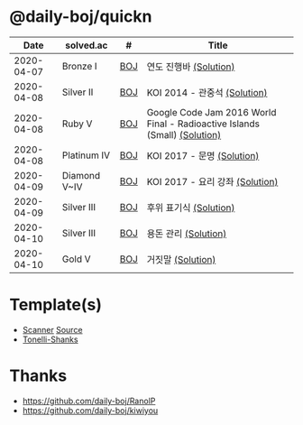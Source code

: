 # @daily-boj/quickn

| Date       | solved.ac   | #                | Title                                                         |
| ---------- | -------------- | ------------------------ | ------------------------------------------------------------ |
| 2020-04-07 | Bronze I       | [BOJ](http://boj.kr/1340) | 연도 진행바 [(Solution)](https://github.com/daily-boj/quickn/blob/master/P1340.rs) |
| 2020-04-08 | Silver II      | [BOJ](http://boj.kr/10166) | KOI 2014 - 관중석 [(Solution)](https://github.com/daily-boj/quickn/blob/master/P10166.rs) |
| 2020-04-08 | Ruby V         | [BOJ](http://boj.kr/14346) | Google Code Jam 2016 World Final - Radioactive Islands (Small) [(Solution)](https://github.com/daily-boj/quickn/blob/master/P14346.rs) |
| 2020-04-08 | Platinum IV    | [BOJ](http://boj.kr/14868) | KOI 2017 - 문명 [(Solution)](https://github.com/daily-boj/quickn/blob/master/P14868.rs) |
| 2020-04-09 | Diamond V~IV   | [BOJ](http://boj.kr/14869) | KOI 2017 - 요리 강좌 [(Solution)](https://github.com/daily-boj/quickn/blob/master/P14869.rs) |
| 2020-04-09 | Silver III     | [BOJ](http://boj.kr/1935) | 후위 표기식 [(Solution)](https://github.com/daily-boj/quickn/blob/master/P1935.rs) |
| 2020-04-10 | Silver III     | [BOJ](http://boj.kr/6236) | 용돈 관리 [(Solution)](https://github.com/daily-boj/quickn/blob/master/P6236.rs) |
| 2020-04-10 | Gold V         | [BOJ](http://boj.kr/1043) | 거짓말 [(Solution)](https://github.com/daily-boj/quickn/blob/master/P1043.rs) |

# Template(s)
- [Scanner](https://github.com/daily-boj/quickn/blob/master/templates/template-scanner.rs) [Source](https://github.com/EbTech/rust-algorithms)
- [Tonelli-Shanks](https://github.com/daily-boj/quickn/blob/master/templates/tonelli-shanks.rs)

# Thanks
- https://github.com/daily-boj/RanolP
- https://github.com/daily-boj/kiwiyou
